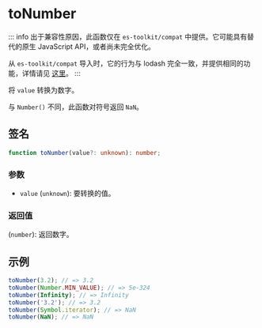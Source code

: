 # toNumber

::: info
出于兼容性原因，此函数仅在 `es-toolkit/compat` 中提供。它可能具有替代的原生 JavaScript API，或者尚未完全优化。

从 `es-toolkit/compat` 导入时，它的行为与 lodash 完全一致，并提供相同的功能，详情请见 [这里](../../../compatibility.md)。
:::

将 `value` 转换为数字。

与 `Number()` 不同，此函数对符号返回 `NaN`。

## 签名

```typescript
function toNumber(value?: unknown): number;
```

### 参数

- `value` (`unknown`): 要转换的值。

### 返回值

(`number`): 返回数字。

## 示例

```typescript
toNumber(3.2); // => 3.2
toNumber(Number.MIN_VALUE); // => 5e-324
toNumber(Infinity); // => Infinity
toNumber('3.2'); // => 3.2
toNumber(Symbol.iterator); // => NaN
toNumber(NaN); // => NaN
```